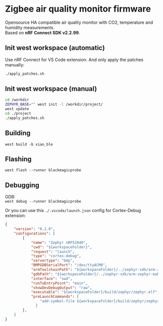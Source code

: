 # Zigbee air quality monitor firmware
Opensource HA compatible air quality monitor with CO2, temperature and humidity measurements.\
Based on **nRF Connect SDK v2.2.99**.

## Init west workspace (automatic)
Use nRF Connect for VS Code extension.
And only apply the patches manually:
```bash
./apply_patches.sh
```

## Init west workspace (manual)
```bash
cd /workdir
ZEPHYR_BASE="" west init -l /workdir/project/
west update
cd ./project
./apply_patches.sh
```

## Building
`west build -b xiao_ble`

## Flashing
`west flash --runner blackmagicprobe`

## Debugging
GDB:\
`west debug --runner blackmagicprobe`

Or you can use this `./.vscode/launch.json` config for Cortex-Debug extension:
```json
{
    "version": "0.2.0",
    "configurations": [
        {
            "name": "Zephyr nRF52840",
            "cwd": "${workspaceFolder}",
            "request": "launch",
            "type": "cortex-debug",
            "servertype": "bmp",
            "BMPGDBSerialPort": "/dev/ttyACM0",
            "armToolchainPath": "${workspaceFolder}/../zephyr-sdk/arm-zephyr-eabi/bin",
            "gdbPath": "${workspaceFolder}/../zephyr-sdk/arm-zephyr-eabi/bin/arm-zephyr-eabi-gdb",
            "interface": "swd",
            "runToEntryPoint": "main",
            "showDevDebugOutput": "raw",
            "executable": "${workspaceFolder}/build/zephyr/zephyr.elf",
            "preLaunchCommands": [
                "add-symbol-file ${workspaceFolder}/build/zephyr/zephyr.elf"
              ]
        },
    ]
}
```
